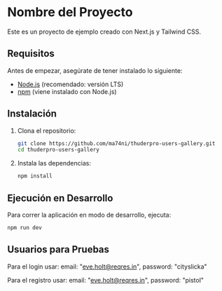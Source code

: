 # Nombre del Proyecto

Este es un proyecto de ejemplo creado con Next.js y Tailwind CSS.

## Requisitos

Antes de empezar, asegúrate de tener instalado lo siguiente:

- [Node.js](https://nodejs.org/) (recomendado: versión LTS)
- [npm](https://www.npmjs.com/) (viene instalado con Node.js)

## Instalación

1. Clona el repositorio:

   ```bash
   git clone https://github.com/ma74ni/thuderpro-users-gallery.git
   cd thuderpro-users-gallery
   ```

2. Instala las dependencias:

   ```bash
   npm install
   ```

## Ejecución en Desarrollo

Para correr la aplicación en modo de desarrollo, ejecuta:

```bash
npm run dev
```

## Usuarios para Pruebas

Para el login usar:
email: "eve.holt@reqres.in",
password: "cityslicka"

Para el registro usar:
email: "eve.holt@reqres.in",
password: "pistol"

```

```
